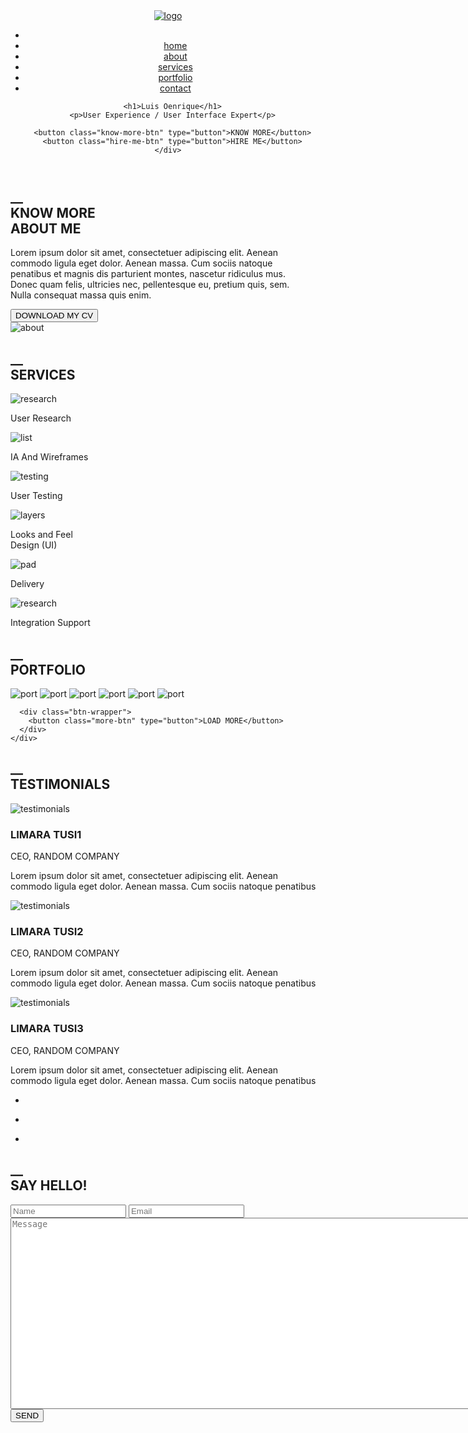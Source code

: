 
<!DOCTYPE html>
<html lang="en">

<head>
  <meta charset="UTF-8">
  <meta name="viewport" content="width=device-width, initial-scale=0.8">
  <meta http-equiv="X-UA-Compatible" content="ie=edge">
  <link href="https://fonts.googleapis.com/css?family=Asap&display=swap" rel="stylesheet">
  <link rel="stylesheet" href="styles/style.css">
  <link rel="stylesheet" href="https://stackpath.bootstrapcdn.com/font-awesome/4.7.0/css/font-awesome.min.css">
  <title>Document</title>
</head>

<body>
  <header id="header">
    <div class="container">
      <nav>
        <a href="index.html" class="navbrand"><img src="images/logo.png" alt="logo"></a>
        <ul class="navbar">
          <li class="navbar__icon bars"><i class="fa fa-bars"></i></li>
          <li class="navbar__item invisible" data-target="anchor"><a href="#header" class="navbar__link">home</a></li>
          <li class="navbar__item invisible" data-target="anchor"><a href="#about" class="navbar__link">about</a></li>
          <li class="navbar__item invisible" data-target="anchor"><a href="#services" class="navbar__link">services</a></li>
          <li class="navbar__item invisible" data-target="anchor"><a href="#portfolio" class="navbar__link">portfolio</a></li>
          <li class="navbar__item invisible" data-target="anchor"><a href="#footer" class="navbar__link">contact</a></li>
        </ul>
      </nav>

      <h1>Luis Oenrique</h1>
      <p>User Experience / User Interface Expert</p>

      <button class="know-more-btn" type="button">KNOW MORE</button>
      <button class="hire-me-btn" type="button">HIRE ME</button>
    </div>
  </header>

  <section id="about">
    <div class="container">
      <div class="about">
        <div class="about-left">
          <h2>
            __<br>
            KNOW MORE <br>
            ABOUT ME
          </h2>
          <p>
            Lorem ipsum dolor sit amet, consectetuer adipiscing elit.
            Aenean <br> commodo ligula eget dolor. Aenean massa.
            Cum sociis natoque <br> penatibus et magnis dis parturient montes,
            nascetur ridiculus mus.<br>
            Donec quam felis, ultricies nec, pellentesque eu,
            pretium quis, sem.<br>
            Nulla consequat massa quis enim.
          </p>
          <button class="my-cv-btn" type="button">DOWNLOAD MY CV</button>
        </div>
        <div class="about-right">
          <img src="images/about.png" alt="about" class="about-image">
        </div>
      </div>
    </div>
  </section>

  <section id="services">
    <div class="container">
      <h2 class="center">__ <br> SERVICES</h2>
      <div class="services">
        <div class="service">
          <img src="images/1.png" alt="research" class="serv-icon">
          <p>User Research</p>
        </div>
        <div class="service">
          <img src="images/2.png" alt="list" class="serv-icon">
          <p>IA And Wireframes</p>
        </div>
        <div class="service">
          <img src="images/3.png" alt="testing" class="serv-icon">
          <p>User Testing</p>
        </div>
        <div class="service">
          <img src="images/4.png" alt="layers" class="serv-icon">
          <p>Looks and Feel <br>Design (UI)</p>
        </div>
        <div class="service">
          <img src="images/5.png" alt="pad" class="serv-icon">
          <p>Delivery</p>
        </div>
        <div class="service">
          <img src="images/6.png" alt="research" class="serv-icon">
          <p>Integration Support</p>
        </div>
      </div>
    </div>
  </section>



  <section id="portfolio">
    <div class="container">
      <h2 class="center">__ <br>PORTFOLIO</h2>
      <div class="portfolios">
        <img class="works" src="images/1p.png" alt="port">
        <img class="works" src="images/2p.png" alt="port">
        <img class="works" src="images/3p.png" alt="port">
        <img class="works" src="images/4p.png" alt="port">
        <img class="works" src="images/5p.png" alt="port">
        <img class="works" src="images/6p.png" alt="port">
      </div>

      <div class="btn-wrapper">
        <button class="more-btn" type="button">LOAD MORE</button>
      </div>
    </div>
  </section>

  <section id="testimonials">
    <div class="container">
      <h2 class="center">__ <br>TESTIMONIALS</h2>
      <div class="employee-slider">
        <div class="slides">
          <div>
            <img src="images/employee.png" alt="testimonials">
            <div class="bio">
              <h3>LIMARA TUSI1</h3>
              <span>CEO, RANDOM COMPANY</span>
              <p>Lorem ipsum dolor sit amet, consectetuer adipiscing elit.
                Aenean</br> commodo ligula eget dolor. Aenean massa.
                Cum sociis natoque penatibus</p>
            </div>
          </div>
            <div>
            <img src="images/employee.png" alt="testimonials">
            <div class="bio">
              <h3>LIMARA TUSI2</h3>
              <span>CEO, RANDOM COMPANY</span>
              <p>Lorem ipsum dolor sit amet, consectetuer adipiscing elit.
                Aenean</br> commodo ligula eget dolor. Aenean massa.
                Cum sociis natoque penatibus</p>
            </div>
            </div>
          <div>
            <img src="images/employee.png" alt="testimonials">
            <div class="bio">
              <h3>LIMARA TUSI3</h3>
              <span>CEO, RANDOM COMPANY</span>
              <p>Lorem ipsum dolor sit amet, consectetuer adipiscing elit.
                Aenean</br> commodo ligula eget dolor. Aenean massa.
                Cum sociis natoque penatibus</p>
            </div>
          </div>
        </div>
        <ul class="slider-nav">
          <li class="slider-navbar__item">
            <div></div>
          </li>
          <li class="slider-navbar__item">
            <div></div>
          </li>
          <li class="slider-navbar__item">
            <div></div>
          </li>
        </ul>
      </div>
    </div>
  </section>

  <footer id="footer">
    <div class="container">
      <h2 class="center">__ <br> SAY HELLO!</h2>
      <form class="contact-us" autocomplete="on">
        <input type="text" placeholder="Name" autocomplete="on">
        <input type="email" placeholder="Email" autocomplete="on">
        <textarea name="message" id="msg" cols="110" rows="20" placeholder="Message"></textarea>
        <button type="submit">SEND <i class="fa fa-paper-plane"></i></button>
      </form>
    </div>
  </footer>


  <script src="https://code.jquery.com/jquery-3.4.1.min.js"></script>
  <script src="scripts/main.js" charset="utf-8"></script>
</body>

</html>
